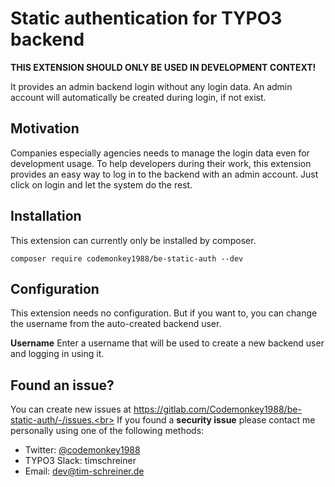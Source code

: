# Static authentication for TYPO3 backend
**THIS EXTENSION SHOULD ONLY BE USED IN DEVELOPMENT CONTEXT!**

It provides an admin backend login without any login data. An admin account will 
automatically be created during login, if not exist.

## Motivation
Companies especially agencies needs to manage the login data even for development usage.
To help developers during their work, this extension provides an easy way to log in to the
backend with an admin account. Just click on login and let the system do the rest.   

## Installation
This extension can currently only be installed by composer.

```
composer require codemonkey1988/be-static-auth --dev
```

## Configuration

This extension needs no configuration. But if you want to, you can change the username from
the auto-created backend user.

**Username**
Enter a username that will be used to create a new backend user and logging in using it. 

## Found an issue?

You can create new issues at https://gitlab.com/Codemonkey1988/be-static-auth/-/issues.<br>
If you found a **security issue** please contact me personally using one of the following methods:
* Twitter: [@codemonkey1988](https://twitter.com/Codemonkey1988)
* TYPO3 Slack: timschreiner
* Email: [dev@tim-schreiner.de](dev@tim-schreiner.de)
